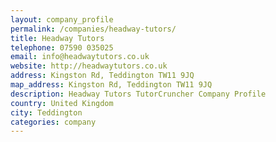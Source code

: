 ```yaml
---
layout: company_profile
permalink: /companies/headway-tutors/
title: Headway Tutors
telephone: 07590 035025
email: info@headwaytutors.co.uk
website: http://headwaytutors.co.uk
address: Kingston Rd, Teddington TW11 9JQ
map_address: Kingston Rd, Teddington TW11 9JQ
description: Headway Tutors TutorCruncher Company Profile
country: United Kingdom
city: Teddington
categories: company
---
```


